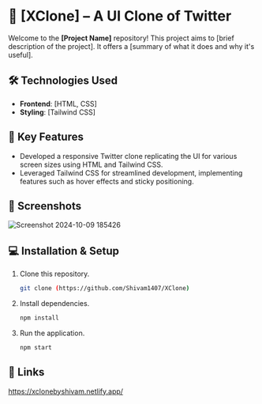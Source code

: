 # 🚀 [XClone] – A UI Clone of Twitter

Welcome to the **[Project Name]** repository! This project aims to [brief description of the project]. It offers a [summary of what it does and why it's useful].

## 🛠️ Technologies Used
- **Frontend**: [HTML, CSS]
- **Styling**: [Tailwind CSS]

## 🎯 Key Features
- Developed a responsive Twitter clone replicating the UI for various screen sizes using HTML and Tailwind CSS.
- Leveraged Tailwind CSS for streamlined development, implementing features such as hover effects and sticky positioning.

## 📸 Screenshots

![Screenshot 2024-10-09 185426](https://github.com/user-attachments/assets/cb5cd689-bd68-4601-953b-24c824432649)


## 💻 Installation & Setup
1. Clone this repository.
   ```bash
   git clone (https://github.com/Shivam1407/XClone)
2. Install dependencies.
   ```bash
   npm install
3. Run the application.
   ```bash
   npm start
## 🔗 Links
https://xclonebyshivam.netlify.app/
